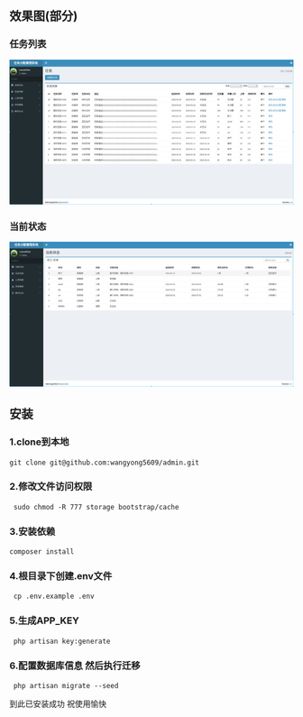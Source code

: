 ## 效果图(部分)
### 任务列表
![image](https://github.com/wangyong5609/admin/raw/master/public/images/view1.png)
### 当前状态
![image](https://github.com/wangyong5609/admin/raw/master/public/images/view2.png)


## 安装
### 1.clone到本地
```
git clone git@github.com:wangyong5609/admin.git
```
### 2.修改文件访问权限
```
 sudo chmod -R 777 storage bootstrap/cache
```
### 3.安装依赖
```
composer install
```
### 4.根目录下创建.env文件
```
 cp .env.example .env
```
### 5.生成APP_KEY
```
 php artisan key:generate
```
### 6.配置数据库信息  然后执行迁移
```
 php artisan migrate --seed
```
到此已安装成功 祝使用愉快